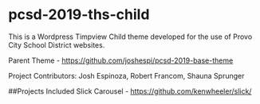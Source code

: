 # pcsd-2019-ths-child
This is a Wordpress Timpview Child theme developed for the use of Provo City School District websites.

Parent Theme - https://github.com/joshespi/pcsd-2019-base-theme

Project Contributors: Josh Espinoza, Robert Francom, Shauna Sprunger


##Projects Included
Slick Carousel - https://github.com/kenwheeler/slick/
